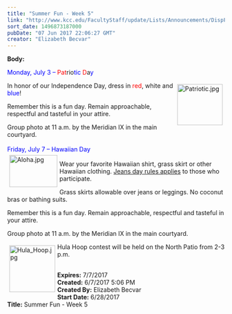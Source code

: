 ```yaml
---
title: "Summer Fun - Week 5"
link: "http://www.kcc.edu/FacultyStaff/update/Lists/Announcements/DispForm.aspx?ID=2450"
sort_date: 1496873187000
pubDate: "07 Jun 2017 22:06:27 GMT"
creator: "Elizabeth Becvar"
---
```


<div><b>Body:</b> <div class="ExternalClass790FA6EFAB3E49DF99C8F2E4097F26F0"><p>​<span style="color:blue">Monday, July 3 –</span> <span style="color:red">Pat</span>rio<span style="color:blue">tic</span> <span style="color:red">D</span>a<span style="color:blue">y</span></p>
<span style="color:blue"></span><p><img width="246" height="221" alt="Patriotic.jpg" src="/FacultyStaff/update/Documents/Patriotic.jpg" style="height:95px;width:105px;vertical-align:auto;float:right;margin:5px" />In honor of our Independence Day, dress in <span style="color:red">red</span>, white and <span style="color:blue">blue</span>!  </p>
<p>Remember this is a fun day. Remain approachable, respectful and tasteful in your attire.</p>
<p>Group photo at 11 a.m. by the Meridian IX in the main courtyard.<br /><br /><span style="color:blue">Friday, July 7 – Hawaiian Day</span><br /><img width="337" height="223" alt="Aloha.jpg" src="/FacultyStaff/update/Documents/Aloha.jpg" style="height:74px;width:111px;vertical-align:auto;float:left;margin:5px" /><br />Wear your favorite Hawaiian shirt, grass skirt or other Hawaiian clothing. <a href="/FacultyStaff/update/Documents/CasualDenimGuidelines.pdf">Jeans day rules applies</a> to those who participate.</p>
<p>Grass skirts allowable over jeans or leggings. No coconut bras or bathing suits.</p>
<p>Remember this is a fun day. Remain approachable, respectful and tasteful in your attire.</p>
<p>Group photo at 11 a.m. by the Meridian IX in the main courtyard.</p>
<p><img width="149" height="153" alt="Hula_Hoop.jpg" src="/FacultyStaff/update/Documents/Hula_Hoop.jpg" style="height:108px;width:106px;vertical-align:auto;float:left;margin:5px" />Hula Hoop contest will be held on the North Patio from 2-3 p.m. <br /><br /></p></div></div>
<div><b>Expires:</b> 7/7/2017</div>
<div><b>Created:</b> 6/7/2017 5:06 PM</div>
<div><b>Created By:</b> Elizabeth Becvar</div>
<div><b>Start Date:</b> 6/28/2017</div>
<div><b>Title:</b> Summer Fun - Week 5</div>

